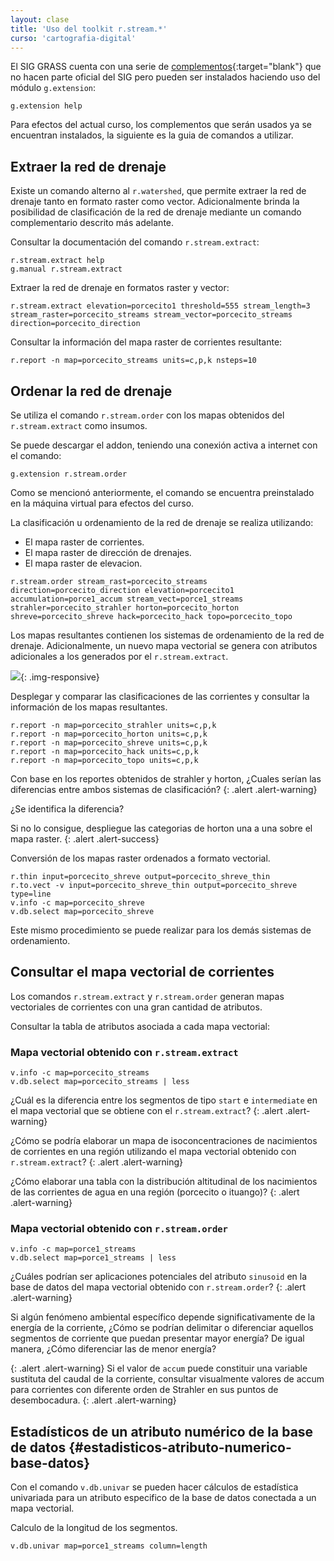 ```yaml
---
layout: clase
title: 'Uso del toolkit r.stream.*'
curso: 'cartografia-digital'
---
```

<!-- clase: 9 -->

El SIG GRASS cuenta con una serie de [complementos](http://grasswiki.osgeo.org/wiki/AddOns/GRASS_7){:target="blank"} que no hacen parte oficial del SIG pero pueden ser instalados haciendo uso del módulo `g.extension`:

~~~
g.extension help
~~~

Para efectos del actual curso, los complementos que serán usados ya se encuentran instalados, la siguiente es la guia de comandos a utilizar.

## Extraer la red de drenaje

Existe un comando alterno al `r.watershed`, que permite extraer la red de drenaje tanto en formato raster como vector. Adicionalmente brinda la posibilidad de clasificación de la red de drenaje mediante un comando complementario descrito más adelante.

Consultar la documentación del comando `r.stream.extract`:

~~~
r.stream.extract help
g.manual r.stream.extract
~~~

Extraer la red de drenaje en formatos raster y vector:

~~~
r.stream.extract elevation=porcecito1 threshold=555 stream_length=3 stream_raster=porcecito_streams stream_vector=porcecito_streams direction=porcecito_direction
~~~

Consultar la información del mapa raster de corrientes resultante:

~~~
r.report -n map=porcecito_streams units=c,p,k nsteps=10
~~~

## Ordenar la red de drenaje

Se utiliza el comando `r.stream.order` con los mapas obtenidos del `r.stream.extract` como insumos.

Se puede descargar el addon, teniendo una conexión activa a internet con el comando:

~~~
g.extension r.stream.order
~~~

Como se mencionó anteriormente, el comando se encuentra preinstalado en la máquina virtual para efectos del curso.

La clasificación u ordenamiento de la red de drenaje se realiza utilizando:

* El mapa raster de corrientes.
* El mapa raster de dirección de drenajes.
* El mapa raster de elevacion.

~~~
r.stream.order stream_rast=porcecito_streams direction=porcecito_direction elevation=porcecito1 accumulation=porce1_accum stream_vect=porce1_streams strahler=porcecito_strahler horton=porcecito_horton shreve=porcecito_shreve hack=porcecito_hack topo=porcecito_topo
~~~

Los mapas resultantes contienen los sistemas de ordenamiento de la red de drenaje. Adicionalmente, un nuevo mapa vectorial se genera con atributos adicionales a los generados por el `r.stream.extract`.

![](/cartografia-digital/images/stream_orders.png){: .img-responsive}

Desplegar y comparar las clasificaciones de las corrientes y consultar la información de los mapas resultantes.

~~~
r.report -n map=porcecito_strahler units=c,p,k
r.report -n map=porcecito_horton units=c,p,k
r.report -n map=porcecito_shreve units=c,p,k
r.report -n map=porcecito_hack units=c,p,k
r.report -n map=porcecito_topo units=c,p,k
~~~

Con base en los reportes obtenidos de strahler y horton, ¿Cuales serían las diferencias entre ambos sistemas de clasificación?
{: .alert .alert-warning}

¿Se identifica la diferencia?

Si no lo consigue, despliegue las categorias de horton una a una sobre el mapa raster.
{: .alert .alert-success}

Conversión de los mapas raster ordenados a formato vectorial.

~~~
r.thin input=porcecito_shreve output=porcecito_shreve_thin
r.to.vect -v input=porcecito_shreve_thin output=porcecito_shreve type=line
v.info -c map=porcecito_shreve
v.db.select map=porcecito_shreve
~~~

Este mismo procedimiento se puede realizar para los demás sistemas de ordenamiento.

## Consultar el mapa vectorial de corrientes

Los comandos `r.stream.extract` y `r.stream.order` generan mapas vectoriales de corrientes con una gran cantidad de atributos.

Consultar la tabla de atributos asociada a cada mapa vectorial:

### Mapa vectorial obtenido con `r.stream.extract`

~~~
v.info -c map=porcecito_streams
v.db.select map=porcecito_streams | less
~~~

¿Cuál es la diferencia entre los segmentos de tipo `start` e `intermediate` en el mapa vectorial que se obtiene con el `r.stream.extract`?
{: .alert .alert-warning}

¿Cómo se podría elaborar un mapa de isoconcentraciones de nacimientos de corrientes en una región utilizando el mapa vectorial obtenido con `r.stream.extract`?
{: .alert .alert-warning}

¿Cómo elaborar una tabla con la distribución altitudinal de los nacimientos de las corrientes de agua en una región (porcecito o ituango)?
{: .alert .alert-warning}

### Mapa vectorial obtenido con `r.stream.order`

~~~
v.info -c map=porce1_streams
v.db.select map=porce1_streams | less
~~~

¿Cuáles podrían ser aplicaciones potenciales del atributo `sinusoid` en la base de datos del mapa vectorial obtenido con `r.stream.order`?
{: .alert .alert-warning}

Si algún fenómeno ambiental específico depende significativamente de la energía de la corriente, ¿Cómo se podrían delimitar o diferenciar aquellos segmentos de corriente que puedan presentar mayor energía? De igual manera, ¿Cómo diferenciar las de menor energía?

{: .alert .alert-warning}
Si el valor de `accum` puede constituir una variable sustituta del caudal de la corriente, consultar visualmente valores de accum para corrientes con diferente orden de Strahler en sus puntos de desembocadura.
{: .alert .alert-warning}

## Estadísticos de un atributo numérico de la base de datos {#estadisticos-atributo-numerico-base-datos}

Con el comando `v.db.univar` se pueden hacer cálculos de estadística univariada para un atributo especifico de la base de datos conectada a un mapa vectorial.

Calculo de la longitud de los segmentos.

~~~
v.db.univar map=porce1_streams column=length
~~~
